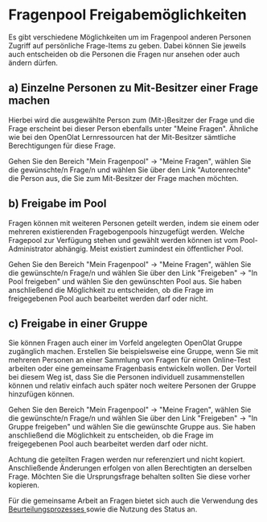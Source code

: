 # Fragenpool Freigabemöglichkeiten

Es gibt verschiedene Möglichkeiten um im Fragenpool anderen Personen Zugriff
auf persönliche Frage-Items zu geben. Dabei können Sie jeweils auch
entscheiden ob die Personen die Fragen nur ansehen oder auch ändern dürfen.

## a) Einzelne Personen zu Mit-Besitzer einer Frage machen

Hierbei wird die ausgewählte Person zum (Mit-)Besitzer der Frage und die Frage
erscheint bei dieser Person ebenfalls unter "Meine Fragen". Ähnliche wie bei
den OpenOlat Lernressourcen hat der Mit-Besitzer sämtliche Berechtigungen für
diese Frage.

Gehen Sie den Bereich "Mein Fragenpool" → "Meine Fragen", wählen Sie die
gewünschte/n Frage/n und wählen Sie über den Link "Autorenrechte" die Person
aus, die Sie zum Mit-Besitzer der Frage machen möchten.

## b) Freigabe im Pool

Fragen können mit weiteren Personen geteilt werden, indem sie einem oder
mehreren existierenden Fragebogenpools hinzugefügt werden. Welche Fragepool
zur Verfügung stehen und gewählt werden können ist vom Pool-Administrator
abhängig. Meist existiert zumindest ein öffentlicher Pool.

Gehen Sie den Bereich "Mein Fragenpool" → "Meine Fragen", wählen Sie die
gewünschte/n Frage/n und wählen Sie über den Link "Freigeben" → "In Pool
freigeben" und wählen Sie den gewünschten Pool aus. Sie haben anschließend die
Möglichkeit zu entscheiden, ob die Frage im freigegebenen Pool auch bearbeitet
werden darf oder nicht.

## c) Freigabe in einer Gruppe

Sie können Fragen auch einer im Vorfeld angelegten OpenOlat Gruppe zugänglich
machen. Erstellen Sie beispielsweise eine Gruppe, wenn Sie mit mehreren
Personen an einer Sammlung von Fragen für einen Online-Test arbeiten oder eine
gemeinsame Fragenbasis entwickeln wollen. Der Vorteil bei diesem Weg ist, dass
Sie die Personen individuell zusammenstellen können und relativ einfach auch
später noch weitere Personen der Gruppe hinzufügen können.

Gehen Sie den Bereich "Mein Fragenpool" → "Meine Fragen", wählen Sie die
gewünschte/n Frage/n und wählen Sie über den Link "Freigeben" → "In Gruppe
freigeben" und wählen Sie die gewünschte Gruppe aus. Sie haben anschließend
die Möglichkeit zu entscheiden, ob die Frage im freigegebenen Pool auch
bearbeitet werden darf oder nicht.

Achtung die geteilten Fragen werden nur referenziert und nicht kopiert.
Anschließende Änderungen erfolgen von allen Berechtigten an derselben Frage.
Möchten Sie die Ursprungsfrage behalten sollten Sie diese vorher kopieren.

Für die gemeinsame Arbeit an Fragen bietet sich auch die Verwendung des
[Beurteilungsprozesses
](../display/OO161DE/Fragenpool+Beurteilungsprozess.html)sowie die Nutzung des
Status an.
